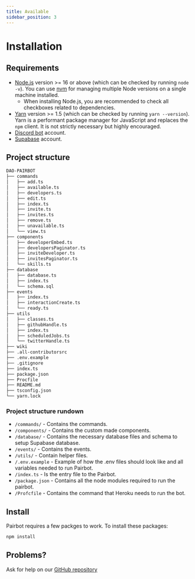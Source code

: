 ```yaml
---
title: Available
sidebar_position: 3
---
```


# Installation


## Requirements

- [Node.js](https://nodejs.org/en/download/) version >= 16 or above (which can be checked by running `node -v`). You can use [nvm](https://github.com/nvm-sh/nvm) for managing multiple Node versions on a single machine installed.
  - When installing Node.js, you are recommended to check all checkboxes related to dependencies.
- [Yarn](https://yarnpkg.com/en/) version >= 1.5 (which can be checked by running `yarn --version`). Yarn is a performant package manager for JavaScript and replaces the `npm` client. It is not strictly necessary but highly encouraged.
- [Discord bot](https://discord.com/developers/applications) account.
- [Supabase](https://supabase.com/) account.

## Project structure 

```bash
DAO-PAIRBOT
├── commands
│   ├── add.ts
│   ├── available.ts
│   ├── developers.ts
│   ├── edit.ts
│   ├── index.ts
│   ├── invite.ts
│   ├── invites.ts
│   ├── remove.ts
│   ├── unavailable.ts
│   └── view.ts
├── components
│   ├── developerEmbed.ts
│   ├── developersPaginator.ts
│   ├── inviteDeveloper.ts
│   ├── invitesPaginator.ts
│   └── skills.ts
├── database
│   ├── database.ts
│   ├── index.ts
│   └── schema.sql
├── events
│   ├── index.ts
│   ├── interactionCreate.ts
│   └── ready.ts
├── utils
│   ├── classes.ts
│   ├── githubHandle.ts
│   ├── index.ts
│   ├── scheduledJobs.ts
│   └── twitterHandle.ts
├── wiki
├── .all-contributorsrc
├── .env.example
├── .gitignore
├── index.ts
├── package.json
├── Procfile
├── README.md
├── tsconfig.json
└── yarn.lock
```

### Project structure rundown

- `/commands/` - Contains the commands.
- `/components/` - Contains the custom made components.
- `/database/` - Contains the necessary database files and schema to setup Supabase database.
- `/events/` - Contains the events.
- `/utils/` - Contain helper files.
- `/.env.example` - Example of how the .env files should look like and all variables needed to run Pairbot.
- `/index.ts` - Is the entry file to the Pairbot.
- `/package.json` - Contains all the node modules required to run the pairbot.
- `/Profcfile` - Contains the command that Heroku needs to run the bot.
  
## Install

Pairbot requires a few packges to work. To install these packages:

```bash npm2yarn
npm install
```

## Problems? 

Ask for help on our [GitHub repository](https://github.com/developer-dao/DAO-pairbot)